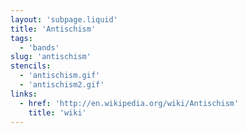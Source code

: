 ```yaml
---
layout: 'subpage.liquid'
title: 'Antischism'
tags:
  - 'bands'
slug: 'antischism'
stencils:
  - 'antischism.gif'
  - 'antischism2.gif'
links:
  - href: 'http://en.wikipedia.org/wiki/Antischism'
    title: 'wiki'
---
```

